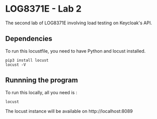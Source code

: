 # LOG8371E - Lab 2

The second lab of LOG8371E involving load testing on Keycloak's API.

## Dependencies

To run this locustfile, you need to have Python and locust installed.

```
pip3 install locust
locust -V
```

## Runnning the program

To run this locally, all you need is :

```
locust
```

The locust instance will be available on http://localhost:8089
